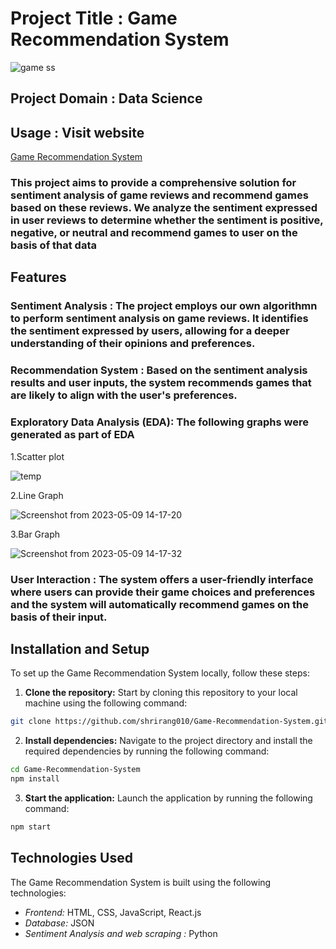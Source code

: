 
# Project Title : Game Recommendation System

![game ss](https://github.com/shrirang010/Game-Recommendation-System/assets/79990168/f798dbff-fb24-43b1-b0a0-0164cc3d8788)

## Project Domain : Data Science 

## Usage : Visit website
 [Game Recommendation System](https://game-recommendation-1796.netlify.app)

### This project aims to provide a comprehensive solution for sentiment analysis of game reviews and recommend games based on these reviews. We analyze the sentiment expressed in user reviews to determine whether the sentiment is positive, negative, or neutral and recommend games to user on the basis of that data
## Features

### Sentiment Analysis : The project employs our own algorithmn to perform sentiment analysis on game reviews. It identifies the sentiment expressed by users, allowing for a deeper understanding of their opinions and preferences.

###    Recommendation System : Based on the sentiment analysis results and user inputs, the system recommends games that are likely to align with the user's preferences. 
###    Exploratory Data Analysis (EDA): The following graphs were generated as part of EDA

1.Scatter plot

![temp](https://github.com/shrirang010/Game-Recommendation-System/assets/103894310/b2aee611-af41-44b3-8963-f961244d0b91)

2.Line Graph 

![Screenshot from 2023-05-09 14-17-20](https://github.com/shrirang010/Game-Recommendation-System/assets/103894310/da01f752-e669-4db6-a085-aee591ef9b9e)

3.Bar Graph

![Screenshot from 2023-05-09 14-17-32](https://github.com/shrirang010/Game-Recommendation-System/assets/103894310/1b1c9d63-aaae-4f24-ba06-ae06230003eb)
                       
###    User Interaction : The system offers a user-friendly interface where users can provide their game choices and preferences and the system will automatically recommend games on the basis of their input.

## Installation and Setup

To set up the Game Recommendation System locally, follow these steps:

1. **Clone the repository:** Start by cloning this repository to your local machine using the following command:

```bash
git clone https://github.com/shrirang010/Game-Recommendation-System.git
```

2. **Install dependencies:** Navigate to the project directory and install the required dependencies by running the following command:

```bash
cd Game-Recommendation-System
npm install
```

3. **Start the application:** Launch the application by running the following command:

```bash
npm start
```


## Technologies Used

The Game Recommendation System is built using the following technologies:

- *Frontend:* HTML, CSS, JavaScript, React.js
- *Database:* JSON
- *Sentiment Analysis and web scraping :* Python
